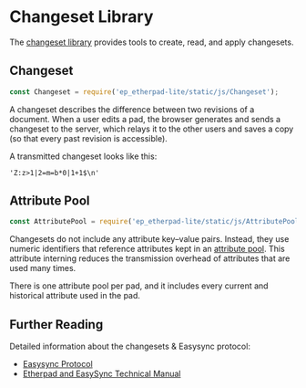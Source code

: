 # Changeset Library

The [changeset
library](https://github.com/ether/etherpad-lite/blob/develop/src/static/js/Changeset.ts)
provides tools to create, read, and apply changesets.

## Changeset

```javascript
const Changeset = require('ep_etherpad-lite/static/js/Changeset');
```

A changeset describes the difference between two revisions of a document. When a
user edits a pad, the browser generates and sends a changeset to the server,
which relays it to the other users and saves a copy (so that every past revision
is accessible).

A transmitted changeset looks like this:

```
'Z:z>1|2=m=b*0|1+1$\n'
```

## Attribute Pool

```javascript
const AttributePool = require('ep_etherpad-lite/static/js/AttributePool');
```

Changesets do not include any attribute key–value pairs. Instead, they use
numeric identifiers that reference attributes kept in an [attribute
pool](https://github.com/ether/etherpad-lite/blob/develop/src/static/js/AttributePool.js).
This attribute interning reduces the transmission overhead of attributes that
are used many times.

There is one attribute pool per pad, and it includes every current and
historical attribute used in the pad.

## Further Reading

Detailed information about the changesets & Easysync protocol:

* [Easysync Protocol](https://github.com/ether/etherpad-lite/blob/develop/doc/easysync/easysync-notes.pdf)
* [Etherpad and EasySync Technical Manual](https://github.com/ether/etherpad-lite/blob/develop/doc/easysync/easysync-full-description.pdf)
